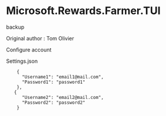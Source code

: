 # Microsoft.Rewards.Farmer.TUI 
backup 

Original author : Tom Olivier  

Configure account 

Settings.json
```
    {
      "Username1": "email1@mail.com",
      "Password1": "password1"
    },
   {
      "Username2": "email2@mail.com",
      "Password2": "password2"
    }


